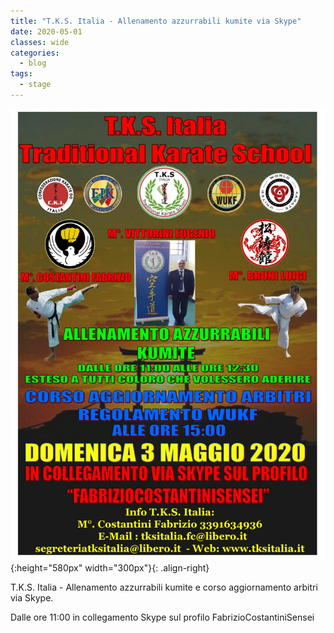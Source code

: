 ```yaml
---
title: "T.K.S. Italia - Allenamento azzurrabili kumite via Skype"
date: 2020-05-01
classes: wide
categories:
  - blog
tags:
  - stage
---
```


![alt](/images/20200503/20200503.jpeg){:height="580px" width="300px"}{: .align-right}

T.K.S. Italia - Allenamento azzurrabili kumite e corso aggiornamento arbitri via Skype.

Dalle ore 11:00 in collegamento Skype sul profilo FabrizioCostantiniSensei
